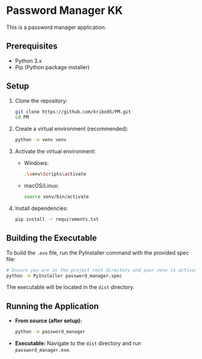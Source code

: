 # Password Manager KK

This is a password manager application.

## Prerequisites

- Python 3.x
- Pip (Python package installer)

## Setup

1.  Clone the repository:
    ```bash
    git clone https://github.com/kribo05/PM.git
    cd PM
    ```

2.  Create a virtual environment (recommended):
    ```bash
    python -m venv venv
    ```

3.  Activate the virtual environment:
    -   Windows:
        ```bash
        .\venv\Scripts\activate
        ```
    -   macOS/Linux:
        ```bash
        source venv/bin/activate
        ```

4.  Install dependencies:
    ```bash
    pip install -r requirements.txt
    ```

## Building the Executable

To build the `.exe` file, run the PyInstaller command with the provided spec file:

```bash
# Ensure you are in the project root directory and your venv is activated
python -m PyInstaller password_manager.spec
```

The executable will be located in the `dist` directory.

## Running the Application

-   **From source (after setup):**
    ```bash
    python -m password_manager
    ```
-   **Executable:**
    Navigate to the `dist` directory and run `password_manager.exe`. 